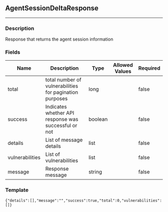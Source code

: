 ## AgentSessionDeltaResponse
---
### Description
Response that returns the agent session information
### Fields
| Name | Description | Type | Allowed Values | Required |
| ---- | ----------- | ---- | -------------- | -------- |
| total | total number of vulnerabilities for pagination purposes | long |  | false |
| success | Indicates whether API response was successful or not | boolean |  | false |
| details | List of message details | list |  | false |
| vulnerabilities | List of vulnerabilities | list |  | false |
| message | Response message | string |  | false |
### Template
```
{"details":[],"message":"","success":true,"total":0,"vulnerabilities":[]}
```
